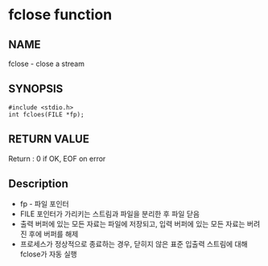 # fclose function
## NAME
fclose - close a stream
## SYNOPSIS
```
#include <stdio.h>
int fcloes(FILE *fp);
```
## RETURN VALUE
Return : 0 if OK, EOF on error
## Description
* fp - 파일 포인터
* FILE 포인터가 가리키는 스트림과 파일을 분리한 후 파일 닫음
* 출력 버퍼에 있는 모든 자료는 파일에 저장되고, 입력 버퍼에 있는 모든 자료는 버려진 후에 버퍼를 해제
* 프로세스가 정상적으로 종료하는 경우, 닫히지 않은 표준 입출력 스트림에 대해 fclose가 자동 실행
